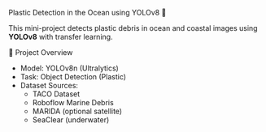 Plastic Detection in the Ocean using YOLOv8 🌊

This mini-project detects plastic debris in ocean and coastal images using **YOLOv8** with transfer learning.

🚀 Project Overview
- Model: YOLOv8n (Ultralytics)
- Task: Object Detection (Plastic)
- Dataset Sources:
  - TACO Dataset
  - Roboflow Marine Debris
  - MARIDA (optional satellite)
  - SeaClear (underwater)


